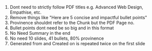 1. Dont need to strictly follow PDF titles e.g. Advanced Web Design, Empathise, etc. 
2. Remove things like "Here are 5 concise and impactful bullet points"
3. Provinence shouldnt refer to the Chunk but the PDF Page no. 
4. Bullet points dont need be so big and in this format
5. No Need Summary in the end
6. No need 10 slides, 41 bullets, 80% provinence
7. Generated from and Created on is repeated twice on the first slide
